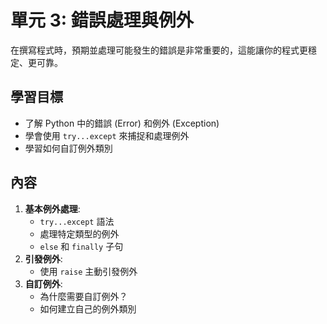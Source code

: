 # 單元 3: 錯誤處理與例外

在撰寫程式時，預期並處理可能發生的錯誤是非常重要的，這能讓你的程式更穩定、更可靠。

## 學習目標

- 了解 Python 中的錯誤 (Error) 和例外 (Exception)
- 學會使用 `try...except` 來捕捉和處理例外
- 學習如何自訂例外類別

## 內容

1. **基本例外處理**:
    - `try...except` 語法
    - 處理特定類型的例外
    - `else` 和 `finally` 子句
2. **引發例外**:
    - 使用 `raise` 主動引發例外
3. **自訂例外**:
    - 為什麼需要自訂例外？
    - 如何建立自己的例外類別
